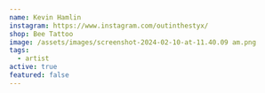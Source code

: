 ```yaml
---
name: Kevin Hamlin
instagram: https://www.instagram.com/outinthestyx/
shop: Bee Tattoo
image: /assets/images/screenshot-2024-02-10-at-11.40.09 am.png
tags:
  - artist
active: true
featured: false
---
```

